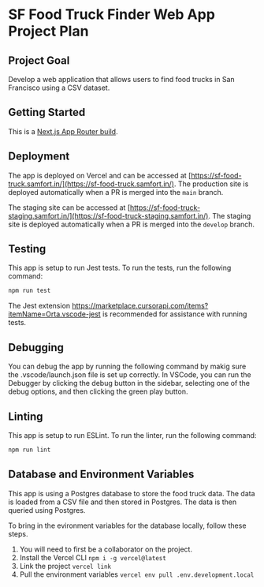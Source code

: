 # SF Food Truck Finder Web App Project Plan

## Project Goal

Develop a web application that allows users to find food trucks in San Francisco using a CSV dataset.

## Getting Started

This is a [Next.js App Router build](https://nextjs.org/docs/app).

## Deployment

The app is deployed on Vercel and can be accessed at [https://sf-food-truck.samfort.in/](https://sf-food-truck.samfort.in/). The production site is deployed automatically when a PR is merged into the `main` branch.

The staging site can be accessed at [https://sf-food-truck-staging.samfort.in/](https://sf-food-truck-staging.samfort.in/). The staging site is deployed automatically when a PR is merged into the `develop` branch.

## Testing

This app is setup to run Jest tests. To run the tests, run the following command:

```bash
npm run test
```

The Jest extension https://marketplace.cursorapi.com/items?itemName=Orta.vscode-jest is recommended for assistance with running tests.

## Debugging

You can debug the app by running the following command by makig sure the .vscode/launch.json file is set up correctly. In VSCode, you can run the Debugger by clicking the debug button in the sidebar, selecting one of the debug options, and then clicking the green play button.

## Linting

This app is setup to run ESLint. To run the linter, run the following command:

```bash
npm run lint
```

## Database and Environment Variables

This app is using a Postgres database to store the food truck data. The data is loaded from a CSV file and then stored in Postgres. The data is then queried using Postgres.

To bring in the evironment variables for the database locally, follow these steps.

1. You will need to first be a collaborator on the project.
2. Install the Vercel CLI `npm i -g vercel@latest`
3. Link the project `vercel link`
4. Pull the environment variables `vercel env pull .env.development.local`
